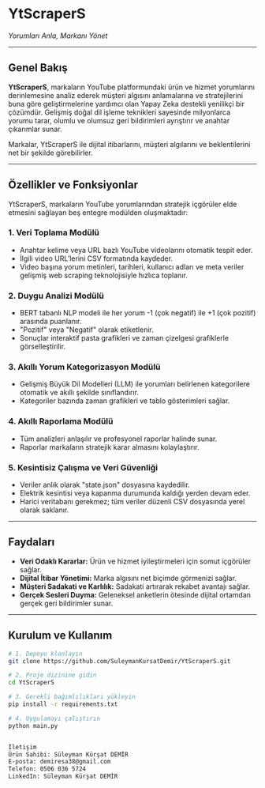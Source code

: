 # YtScraperS  
*Yorumları Anla, Markanı Yönet*

---

## Genel Bakış

**YtScraperS**, markaların YouTube platformundaki ürün ve hizmet yorumlarını derinlemesine analiz ederek müşteri algısını anlamalarına ve stratejilerini buna göre geliştirmelerine yardımcı olan Yapay Zeka destekli yenilikçi bir çözümdür. Gelişmiş doğal dil işleme teknikleri sayesinde milyonlarca yorumu tarar, olumlu ve olumsuz geri bildirimleri ayrıştırır ve anahtar çıkarımlar sunar.

Markalar, YtScraperS ile dijital itibarlarını, müşteri algılarını ve beklentilerini net bir şekilde görebilirler.

---

## Özellikler ve Fonksiyonlar

YtScraperS, markaların YouTube yorumlarından stratejik içgörüler elde etmesini sağlayan beş entegre modülden oluşmaktadır:

### 1. Veri Toplama Modülü  
- Anahtar kelime veya URL bazlı YouTube videolarını otomatik tespit eder.  
- İlgili video URL’lerini CSV formatında kaydeder.  
- Video başına yorum metinleri, tarihleri, kullanıcı adları ve meta veriler gelişmiş web scraping teknolojisiyle hızlıca toplanır.

### 2. Duygu Analizi Modülü  
- BERT tabanlı NLP modeli ile her yorum -1 (çok negatif) ile +1 (çok pozitif) arasında puanlanır.  
- "Pozitif" veya "Negatif" olarak etiketlenir.  
- Sonuçlar interaktif pasta grafikleri ve zaman çizelgesi grafiklerle görselleştirilir.

### 3. Akıllı Yorum Kategorizasyon Modülü  
- Gelişmiş Büyük Dil Modelleri (LLM) ile yorumları belirlenen kategorilere otomatik ve akıllı şekilde sınıflandırır.  
- Kategoriler bazında zaman grafikleri ve tablo gösterimleri sağlar.

### 4. Akıllı Raporlama Modülü  
- Tüm analizleri anlaşılır ve profesyonel raporlar halinde sunar.  
- Raporlar markaların stratejik karar almasını kolaylaştırır.

### 5. Kesintisiz Çalışma ve Veri Güvenliği  
- Veriler anlık olarak "state.json" dosyasına kaydedilir.  
- Elektrik kesintisi veya kapanma durumunda kaldığı yerden devam eder.  
- Harici veritabanı gerekmez; tüm veriler düzenli CSV dosyasında yerel olarak saklanır.

---

## Faydaları

- **Veri Odaklı Kararlar:** Ürün ve hizmet iyileştirmeleri için somut içgörüler sağlar.  
- **Dijital İtibar Yönetimi:** Marka algısını net biçimde görmenizi sağlar.  
- **Müşteri Sadakati ve Karlılık:** Sadakati artırarak rekabet avantajı sağlar.  
- **Gerçek Sesleri Duyma:** Geleneksel anketlerin ötesinde dijital ortamdan gerçek geri bildirimler sunar.

---

## Kurulum ve Kullanım

```bash
# 1. Depoyu klonlayın
git clone https://github.com/SuleymanKursatDemir/YtScraperS.git

# 2. Proje dizinine gidin
cd YtScraperS

# 3. Gerekli bağımlılıkları yükleyin
pip install -r requirements.txt

# 4. Uygulamayı çalıştırın
python main.py


İletişim
Ürün Sahibi: Süleyman Kürşat DEMİR
E-posta: demiresa38@gmail.com
Telefon: 0506 036 5724
LinkedIn: Süleyman Kürşat DEMİR

